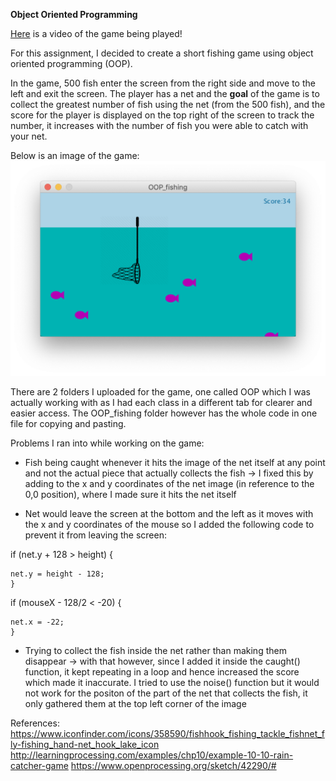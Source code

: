 **Object Oriented Programming**

[Here](https://drive.google.com/open?id=1QbRHx-PQfVp6QV9rk692ubnGLHZ6tMEq) is a video of the game being played!

For this assignment, I decided to create a short fishing game using object oriented programming (OOP). 

In the game, 500 fish enter the screen from the right side and move to the left and exit the screen. The player has a net and the **goal** of the game is to collect the greatest number of fish using the net (from the 500 fish), and the score for the player is displayed on the top right of the screen to track the number, it increases with the number of fish you were able to catch with your net. 

Below is an image of the game:
![](OOP_fishing.png) 

There are 2 folders I uploaded for the game, one called OOP which I was actually working with as I had each class in a different tab for clearer and easier access. The OOP_fishing folder however has the whole code in one file for copying and pasting.

Problems I ran into while working on the game:

 - Fish being caught whenever it hits the image of the net itself at any point and not the actual piece that actually collects the fish -> I fixed this by adding to the x and y coordinates of the net image (in reference to the 0,0 position), where I made sure it hits the net itself
 
 - Net would leave the screen at the bottom and the left as it moves with the x and y coordinates of the mouse so I added the following code to prevent it from leaving the screen:
 
 if (net.y + 128 > height) {
 
    net.y = height - 128;   
    }
    
 if (mouseX - 128/2 < -20) { 
 
    net.x = -22;    
    }
 
 - Trying to collect the fish inside the net rather than making them disappear -> with that however, since I added it inside the caught() function, it kept repeating in a loop and hence increased the score which made it inaccurate. I tried to use the noise() function but it would not work for the positon of the part of the net that collects the fish, it only gathered them at the top left corner of the image 

References:
https://www.iconfinder.com/icons/358590/fishhook_fishing_tackle_fishnet_fly-fishing_hand-net_hook_lake_icon
http://learningprocessing.com/examples/chp10/example-10-10-rain-catcher-game
https://www.openprocessing.org/sketch/42290/#
